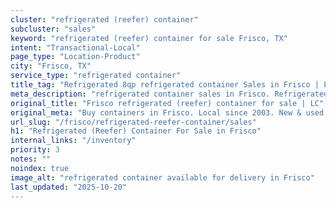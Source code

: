 ```yaml
---
cluster: "refrigerated (reefer) container"
subcluster: "sales"
keyword: "refrigerated (reefer) container for sale Frisco, TX"
intent: "Transactional-Local"
page_type: "Location-Product"
city: "Frisco, TX"
service_type: "refrigerated container"
title_tag: "Refrigerated 8qp refrigerated container Sales in Frisco | LC Container"
meta_description: "refrigerated container sales in Frisco. Refrigerated containers with climate control. Fast delivery, competitive pricing. Serving refrigerated reefer container area. Quote ID: QNC. Call (214) 524-4168 for your free quote today."
original_title: "Frisco refrigerated (reefer) container for sale | LC"
original_meta: "Buy containers in Frisco. Local since 2003. New & used inventory. Fast delivery. Get your free quote — call (214) 524-4168 today. LC Container — your trusted..."
url_slug: "/frisco/refrigerated-reefer-container/sales"
h1: "Refrigerated (Reefer) Container For Sale in Frisco"
internal_links: "/inventory"
priority: 3
notes: ""
noindex: true
image_alt: "refrigerated container available for delivery in Frisco"
last_updated: "2025-10-20"
---
```


<!-- TODO: Add unique city/inventory copy, images, and internal links here. -->
